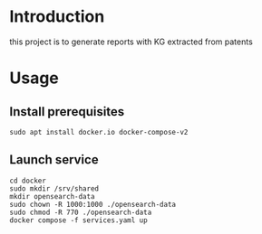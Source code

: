 # Introduction

this project is to generate reports with KG extracted from patents

# Usage

## Install prerequisites

```shell
sudo apt install docker.io docker-compose-v2
```

## Launch service

```shell
cd docker
sudo mkdir /srv/shared
mkdir opensearch-data
sudo chown -R 1000:1000 ./opensearch-data
sudo chmod -R 770 ./opensearch-data
docker compose -f services.yaml up
```

